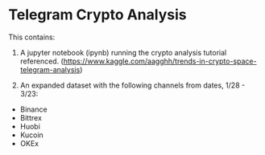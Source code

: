 # Telegram Crypto Analysis

This contains:

1. A jupyter notebook (ipynb) running the crypto analysis tutorial referenced. (https://www.kaggle.com/aagghh/trends-in-crypto-space-telegram-analysis)

2. An expanded dataset with the following channels from dates, 1/28 - 3/23:
* Binance
* Bittrex
* Huobi
* Kucoin
* OKEx
